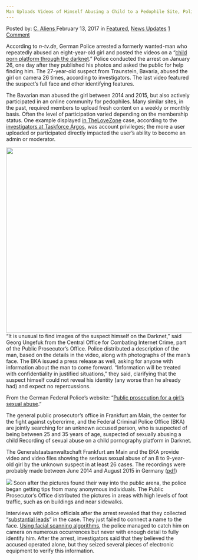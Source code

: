 ```yaml
---
Man Uploads Videos of Himself Abusing a Child to a Pedophile Site, Police Arrest Him the Next Day
---
```

<article class="post-listing post-18100 post type-post status-publish format-standard has-post-thumbnail hentry 
    <div class="post-inner">
        <span>Posted by: <a href="https://www.deepdotweb.com/author/caliens/" title="">C. Aliens </a></span>
    <span>February 13, 2017</span>
    <span>in <a href="https://www.deepdotweb.com/category/deepdot-news/" rel="category tag">Featured</a>, <a href="https://www.deepdotweb.com/category/news-updates/" rel="category tag">News Updates</a></span>
    <span><a href="https://www.deepdotweb.com/2017/02/13/man-uploads-videos-of-himself-abusing-a-child-to-a-pedophile-sit/#comments">1 Comment</a></span>
    </p>
    <div class="clear"></div>
    <div class="entry">
    <p>According to <em>n-tv.de</em>, German Police arrested a formerly wanted-man who repeatedly abused an eight-year-old girl and posted the videos on a “<a href="http://www.n-tv.de/panorama/Polizei-fasst-mutmasslichen-Kinderschaender-article19661477.html">child porn platform through the darknet</a>.” Police conducted the arrest on January 26, one day after they published his photos and asked the public for help finding him. The 27-year-old suspect from Traunstein, Bavaria, abused the girl on camera 26 times, according to investigators. The last video featured the suspect’s full face and other identifying features.</p>
    <p>The Bavarian man abused the girl between 2014 and 2015, but also actively participated in an online community for pedophiles. Many similar sites, in the past, required members to upload fresh content on a weekly or monthly basis. Often the level of participation varied depending on the membership status. One example displayed <a href="https://www.deepdotweb.com/2016/07/20/police-infiltrated-darknet-forum-hunt-pedophiles/">in TheLoveZone</a> case, according to the <a href="https://www.deepdotweb.com/2016/08/22/australias-taskforce-argos-hacked-computers-located-us/">investigators at Taskforce Argos</a>, was account privileges; the more a user uploaded or participated directly impacted the user’s ability to become an admin or moderator.</p>
    <p><img class="wp-image-18108 aligncenter" src="https://www.deepdotweb.com/wp-content/uploads/2017/02/word-image-25.jpeg" width="755" height="503" srcset="https://www.deepdotweb.com/wp-content/uploads/2017/02/word-image-25.jpeg 1000w, https://www.deepdotweb.com/wp-content/uploads/2017/02/word-image-25-300x200.jpeg 300w" sizes="(max-width: 755px) 100vw, 755px" /> &#8220;It is unusual to find images of the suspect himself on the Darknet,&#8221; said Georg Ungefuk from the Central Office for Combating Internet Crime, part of the Public Prosecutor’s Office. Police distributed a description of the man, based on the details in the video, along with photographs of the man’s face. The BKA issued a press release as well, asking for anyone with information about the man to come forward. “Information will be treated with confidentiality in justified situations,” they said, clarifying that the suspect himself could not reveal his identity (any worse than he already had) and expect no repercussions.</p>
    <p>From the German Federal Police’s website: “<a href="https://www.bka.de/DE/Presse/Listenseite_Pressemitteilungen/2017/Presse2017/170126_OeffentlichkeitsfahndungMissbrauch.html">Public prosecution for a girl&#8217;s sexual abuse</a>.”</p>
    <p>The general public prosecutor&#8217;s office in Frankfurt am Main, the center for the fight against cybercrime, and the Federal Criminal Police Office (BKA) are jointly searching for an unknown accused person, who is suspected of being between 25 and 35 years of age, suspected of sexually abusing a child Recording of sexual abuse on a child pornography platform in Darknet.</p>
    <p>The Generalstaatsanwaltschaft Frankfurt am Main and the BKA provide video and video files showing the serious sexual abuse of an 8 to 9-year-old girl by the unknown suspect in at least 26 cases. The recordings were probably made between June 2014 and August 2015 in Germany (<a href="https://www.bka.de/SharedDocs/Pressemitteilungen/DE/Presse_2017/pm170126_OeffentlichkeitsfahndungMissbrauch.pdf;jsessionid=189FA3C036754DAC465C179F9B366314.live2301?__blob=publicationFile&amp;v=2">pdf</a>)</p>
    <p><img class="wp-image-18109 aligncenter" src="https://www.deepdotweb.com/wp-content/uploads/2017/02/word-image-26.jpeg" srcset="https://www.deepdotweb.com/wp-content/uploads/2017/02/word-image-26.jpeg 571w, https://www.deepdotweb.com/wp-content/uploads/2017/02/word-image-26-300x183.jpeg 300w" sizes="(max-width: 571px) 100vw, 571px" /> Soon after the pictures found their way into the public arena, the police began getting tips from many anonymous individuals. The Public Prosecutor’s Office distributed the pictures in areas with high levels of foot traffic, such as on buildings and near sidewalks.</p>
    <p>Interviews with police officials after the arrest revealed that they collected “<a href="http://www.n-tv.de/mediathek/videos/panorama/Mutmasslicher-Kinderschaender-in-Traunstein-festgenommen-article19671532.html">substantial leads</a>” in the case. They just failed to connect a name to the face. <a href="https://www.deepdotweb.com/2016/08/31/german-minister-pushing-facial-scanning-mass-transit-terminals/">Using facial scanning algorithms</a>, the police managed to catch him on camera on numerous occurrences but never with enough detail to fully identify him. After the arrest, investigators said that they believed the accused operated alone, but they seized several pieces of electronic equipment to verify this information.</p>
    </div>
    <span style="display:none" class="updated">2017-02-13</span>
    <div style="display:none" class="vcard author" itemprop="author" itemscope itemtype="http://schema.org/Person"><strong class="fn" itemprop="name"><a href="https://www.deepdotweb.com/author/caliens/" title="Posts by C. Aliens" rel="author">C. Aliens</a></strong></div>
    </div>
</article>


